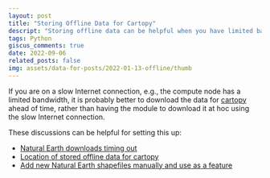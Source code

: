```yaml
---
layout: post
title: "Storing Offline Data for Cartopy"
descript: "Storing offline data can be helpful when you have limited bandwidth"
tags: Python
giscus_comments: true
date: 2022-09-06
related_posts: false
img: assets/data-for-posts/2022-01-13-offline/thumb
---
```


If you are on a slow Internet connection, e.g., the compute node has a limited bandwidth, it is probably better to download the data for [cartopy](https://scitools.org.uk/cartopy/docs/latest/) ahead of time, rather than having the module to download it at hoc using the slow Internet connection.

These discussions can be helpful for setting this up:

- [Natural Earth downloads timing out](https://github.com/SciTools/cartopy/issues/1298#issuecomment-959209777)
- [Location of stored offline data for cartopy](https://stackoverflow.com/questions/32365410/location-of-stored-offline-data-for-cartopy)
- [Add new Natural Earth shapefiles manually and use as a feature](https://github.com/SciTools/cartopy/issues/734)

